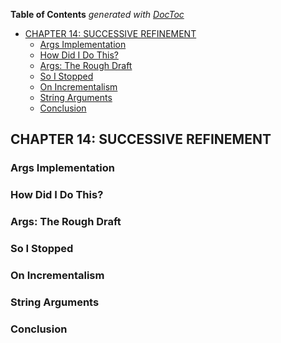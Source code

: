 <!-- START doctoc generated TOC please keep comment here to allow auto update -->
<!-- DON'T EDIT THIS SECTION, INSTEAD RE-RUN doctoc TO UPDATE -->
**Table of Contents**  *generated with [DocToc](https://github.com/thlorenz/doctoc)*

- [CHAPTER 14: SUCCESSIVE REFINEMENT](#chapter-14-successive-refinement)
  - [Args Implementation](#args-implementation)
  - [How Did I Do This?](#how-did-i-do-this)
  - [Args: The Rough Draft](#args-the-rough-draft)
  - [So I Stopped](#so-i-stopped)
  - [On Incrementalism](#on-incrementalism)
  - [String Arguments](#string-arguments)
  - [Conclusion](#conclusion)

<!-- END doctoc generated TOC please keep comment here to allow auto update -->


## CHAPTER 14: SUCCESSIVE REFINEMENT

### Args Implementation
### How Did I Do This?
### Args: The Rough Draft
### So I Stopped
### On Incrementalism
### String Arguments
### Conclusion

<!-- ////////////////////////////////////////////////////////  -->
<!-- ////////////////////////////////////////////////////////  -->
<!-- ////////////////////////////////////////////////////////  -->
